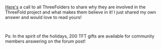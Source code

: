 <!-- *"This article was originally published by Victoria Obeegadoo a former member of ThreeFold Foundation."* -->

[Here's](https://forum.threefold.io/t/end-of-year-community-challenge-my-why-personal-tft-grant/3638) a call to all ThreeFolders to share why they are involved in the ThreeFold project and what makes them believe in it! I just shared my own answer and would love to read yours!

<br/>

Ps: In the spirit of the holidays, 200 TFT gifts are available for community members answering on the forum post!
